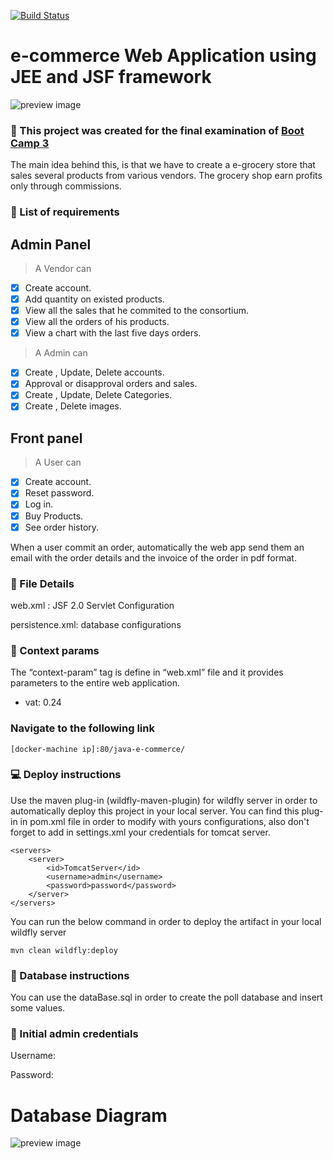 [![Build Status](https://travis-ci.com/mixaverros88/dockerized-java-e-commerce-app.svg?branch=master)](https://travis-ci.com/mixaverros88/dockerized-java-e-commerce-app)

# e-commerce Web Application using JEE and JSF framework
![preview image](https://raw.githubusercontent.com/mixaverros88/java-e-commerce/master/src/main/resources/e-commerce.jpg)

### :ghost: This project was created for the final examination of  [Boot Camp 3](https://www.afdemp.org/%CF%84%CE%BF-coding-bootcamp-3-%CE%BE%CE%B5%CE%BA%CE%AF%CE%BD%CE%B7%CF%83%CE%B5/)

The main idea behind this, is that we have to create a e-grocery store that sales several products from various vendors.
The grocery shop earn profits only through commissions.
### :pencil: List of requirements

## Admin Panel ##
> A Vendor can
- [x] Create account.
- [x] Add quantity on existed products.
- [x] View all the sales that he commited to the consortium.
- [x] View all the orders of his products.
- [x] View a chart with the last five days orders.

> A Admin can
- [x] Create , Update, Delete accounts.
- [x] Approval or disapproval orders and sales.
- [x] Create , Update, Delete Categories.
- [x] Create , Delete images.

## Front panel ##
> A User can 
- [x] Create account.
- [x] Reset password.
- [x] Log in.
- [x] Buy Products.
- [x] See order history.

When a user commit an order, automatically the web app send them an email with the order details and the invoice of the order in pdf format.

### :file_folder: File Details ###
web.xml : JSF 2.0 Servlet Configuration  

persistence.xml: database configurations

### :paperclip: Context params ###
The “context-param” tag is define in “web.xml” file and it provides parameters to the entire web application.
* vat: 0.24

### Navigate to the following link ###
```
[docker-machine ip]:80/java-e-commerce/
```

### :computer: Deploy instructions ###
Use the maven plug-in (wildfly-maven-plugin) for wildfly server in order to automatically deploy this project in your local server. You can find this plug-in in pom.xml file in order to modify with yours configurations, also don't forget to add in settings.xml your credentials for tomcat server.
```
<servers>
    <server>
        <id>TomcatServer</id>
        <username>admin</username>
        <password>password</password>
    </server>
</servers>
```
You can run the below command in order to deploy the artifact in your local wildfly server
```
mvn clean wildfly:deploy
```
### :scroll: Database instructions ###
You can use the dataBase.sql in order to create the poll database and insert some values.

### :passport_control: Initial admin credentials ###
Username: 

Password:

# Database Diagram
![preview image](https://raw.githubusercontent.com/mixaverros88/java-e-commerce/master/src/main/resources/database_diagram.png)
